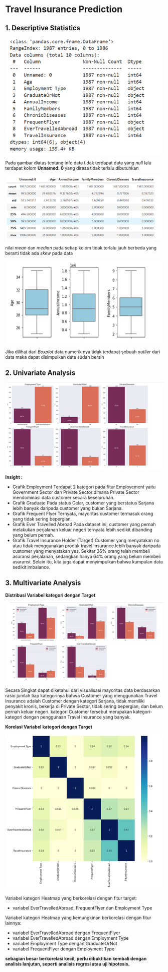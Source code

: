 # Travel Insurance Prediction
## 1.	Descriptive Statistics
![info](https://raw.githubusercontent.com/imamd46/Final-Project/main/pic/info%20data.png)

Pada gambar diatas tentang info data tidak terdapat data yang *null* lalu terdapat kolom **Unnamed: 0** yang dirasa tidak terlalu dibutuhkan

![desc](https://github.com/imamd46/Final-Project/blob/main/pic/describe.png?raw=true)

nilai *mean* dan *median* pada setiap kolom tidak terlalu jauh berbeda yang berarti tidak ada *skew* pada data

![boxplot](https://github.com/imamd46/Final-Project/blob/main/pic/Boxplot.png)

Jika dilihat dari *Boxplot* data numerik nya tidak terdapat sebuah *outlier* dari data maka dapat disimpulkan data sudah bersih

## 2.	Univariate Analysis 
![univariate](https://github.com/imamd46/Final-Project/blob/main/pic/Univariate.png)

**Insight :**
- Grafik Employment
Terdapat 2 kategori pada fitur Employement yaitu Government Sector dan Private Sector dimana Private Sector mendominasi data customer secara keseluruhan.
- Grafik Graduate
Pada status Gelar, customer yang berstatus Sarjana lebih banyak daripada customer yang bukan Sarjana.
- Grafik Frequent Flyer
Ternyata, mayoritas customer termasuk orang yang tidak sering bepergian.
- Grafik Ever Travelled Abroad
Pada dataset ini, customer yang pernah melakukan perjalanan keluar negeri ternyata lebih sedikit dibanding yang belum pernah.
- Grafik Travel Insurance Holder (Target)
Customer yang menyatakan no atau tidak menggunakan produk travel insurance lebih banyak daripada customer yang menyatakan yes. Sekitar 36% orang telah membeli asuransi perjalanan, sedangkan hanya 64% orang yang belum membeli asuransi. Selain itu, kita juga dapat menyimpulkan bahwa kumpulan data sedikit imbalance.

## 3.	Multivariate Analysis
**Distribusi Variabel kategori dengan Target**

![Multi](https://github.com/imamd46/Final-Project/blob/main/pic/multi.png)

Secara Singkat dapat diketahui dari visualisasi mayoritas data berdasarkan rasio jumlah tiap kategorinya bahwa Customer yang menggunakan Travel Insurance adalah Customer dengan kategori Sarjana, tidak memiliki penyakit kronis, bekerja di Private Sector, tidak sering bepergian, dan belum pernah keluar negeri. kategori Customer tersebut merupakan kategori-kategori dengan penggunaan Travel Insurance yang banyak.

**Korelasi Variabel kategori dengan Target**

![corr](https://github.com/imamd46/Final-Project/blob/main/pic/corr.png)

Variabel kategori Heatmap yang berkorelasi dengan fitur target:
- variabel EverTravelledAbroad, FrequentFlyer dan Employment Type

Variabel kategori Heatmap yang kemungkinan berkorelasi dengan fitur lainnya:
- variabel EverTravelledAbroad dengan FrequentFlyer
- variabel EverTravelledAbroad dengan Employment Type
- variabel Employment Type dengan GraduateOrNot
- variabel FrequentFlyer dengan Employment Type

**sebagian besar berkorelasi kecil, perlu dibuktikan kembali dengan analisis lanjutan, seperti analisis regresi atau uji hipotesis.** 
